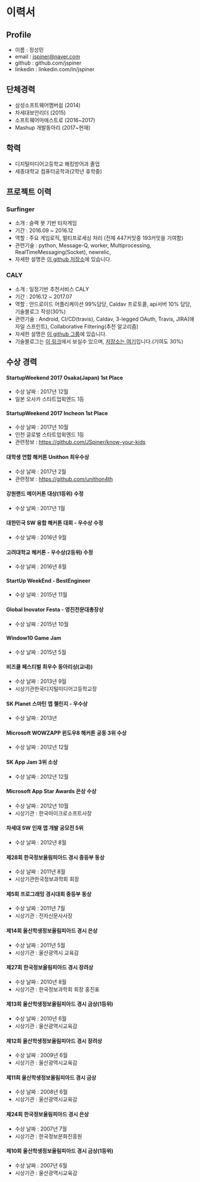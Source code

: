 # 이력서

## Profile
- 이름 : 정성민
- email : jspiner@naver.com
- github : github.com/jspiner
- linkedin : linkedin.com/in/jspiner

## 단체경력
- 삼성소프트웨어멤버쉽 (2014)
- 차세대보안리더 (2015)
- 소프트웨어마에스트로 (2016~2017)
- Mashup 개발동아리 (2017~현재)

## 학력
- 디지털미디어고등학교 해킹방어과 졸업
- 세종대학교 컴퓨터공학과(2학년 휴학중)

## 프로젝트 이력
### Surfinger
- 소개 : 슬랙 봇 기반 타자게임
- 기간 : 2016.09 ~ 2016.12
- 역할 : 주요 게임로직, 멀티프로세싱 처리 (전체 447커밋중 193커밋을 기여함)
- 관련기술 : python, Message-Q, worker, Multiprocessing, RealTimeMessaging(Socket), newrelic, 
- 자세한 설명은 [이 github 저장소](https://github.com/JSpiner/Soma_SlackBot_taja)에 있습니다.

### CALY
- 소개 : 일정기반 추천서비스 CALY
- 기간 : 2016.12 ~ 2017.07
- 역할 : 안드로이드 어플리케이션 99%담당, Caldav 프로토콜, api서버 10% 담당, 기술블로그 작성(30%)
- 관련기술 : Android, CI/CD(travis), Caldav, 3-legged OAuth, Travis, JIRA(애자일 스프린트), Collaborative Filtering(추천 알고리즘)
- 자세한 설명은 [이 github 그룹](https://github.com/CalyFactory)에 있습니다.
- 기술블로그는 [이 링크](https://calyfactory.github.io/)에서 보실수 있으며, [저장소는 여기](https://github.com/CalyFactory/CalyFactory.github.io)입니다.(기여도 30%)

## 수상 경력

#### StartupWeekend 2017 Osaka(Japan) 1st Place
- 수상 날짜 : 2017년 12월
- 일본 오사카 스타트업윅엔드 1등

#### StartupWeekend 2017 Incheon 1st Place
- 수상 날짜 : 2017년 10월 
- 인천 글로벌 스타트업윅엔드 1등
- 관련정보 : https://github.com/JSpiner/know-your-kids

#### 대학생 연합 해커톤 Unithon 최우수상
- 수상 날짜 : 2017년 2월
- 관련정보 : https://github.com/unithon4th

#### 강원랜드 메이커톤 대상(1등위) 수정
- 수상 날짜 : 2017년 1월

#### 대한민국 SW 융합 해커톤 대회 - 우수상 수정
- 수상 날짜 : 2016년 9월

#### 고려대학교 해커톤 - 우수상(2등위) 수정
- 수상 날짜 : 2016년 8월

#### StartUp WeekEnd - BestEngineer
- 수상 날짜 : 2015년 11월 

#### Global Inovator Festa - 영진전문대총장상
- 수상 날짜 : 2015년 10월

#### Window10 Game Jam 
- 수상 날짜 : 2015년 5월

#### 비즈쿨 페스티벌 최우수 동아리상(교내))
- 수상 날짜 : 2013년 9월  
- 시상기관한국디지털미디어고등학교장

#### SK Planet 스마틴 앱 첼린지 - 우수상
- 수상 날짜 : 2013년

#### Microsoft WOWZAPP 윈도우8 해커톤 공동 3위 수상
- 수상 날짜 : 2012년 12월

#### SK App Jam 3위 소상
- 수상 날짜 : 2012년 12월

#### Microsoft App Star Awards 은상 수상
- 수상 날짜 : 2012년 10월  
- 시상기관 : 한국마이크로소프트사장

#### 차세대 SW 인재 앱 개발 공모전 5위
- 수상 날짜 : 2012년 8월

#### 제28회 한국정보올림피아드 경시 중등부 동상
- 수상 날짜 : 2011년 8월  
- 시상기관한국정보과학회 회장

#### 제5회 프로그래밍 경시대회 중등부 동상
- 수상 날짜 : 2011년 7월  
- 시상기관 : 전자신문사사장

#### 제14회 울산학생정보올림피아드 경시 은상
- 수상 날짜 : 2011년 5월  
- 시상기관 : 울산광역시 교육감

#### 제27회 한국정보올림피아드 경시 장려상
- 수상 날짜 : 2010년 8월
- 시상기관 : 한국정보과학회 회장 홍진표

#### 제13회 울산학생정보올림피아드 경시 금상(1등위)
- 수상 날짜 : 2010년 6월  
- 시상기관 : 울산광역시교육감

#### 제12회 울산학생정보올림피아드 경시 장려상
- 수상 날짜 : 2009년 6월  
- 시상기관 : 울산광역시교육감

#### 제11회 울산학생정보올림피아드 경시 금상
- 수상 날짜 : 2008년 6월  
- 시상기관 : 울산광역시교육감

#### 제24회 한국정보올림피아드 경시 은상
- 수상 날짜 : 2007년 7월  
- 시상기관 : 한국정보문화진흥원

#### 제10회 울산학생정보올림피아드 경시 금상(1등위)
- 수상 날짜 : 2007년 6월  
- 시상기관 : 울산광역시교육감
